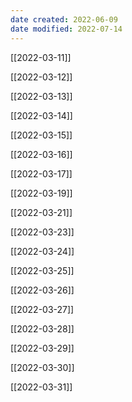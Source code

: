 ```yaml
---
date created: 2022-06-09
date modified: 2022-07-14
---
```


[[2022-03-11]]

[[2022-03-12]]

[[2022-03-13]]

[[2022-03-14]]

[[2022-03-15]]

[[2022-03-16]]

[[2022-03-17]]

[[2022-03-19]]

[[2022-03-21]]

[[2022-03-23]]

[[2022-03-24]]

[[2022-03-25]]

[[2022-03-26]]

[[2022-03-27]]

[[2022-03-28]]

[[2022-03-29]]

[[2022-03-30]]

[[2022-03-31]]
